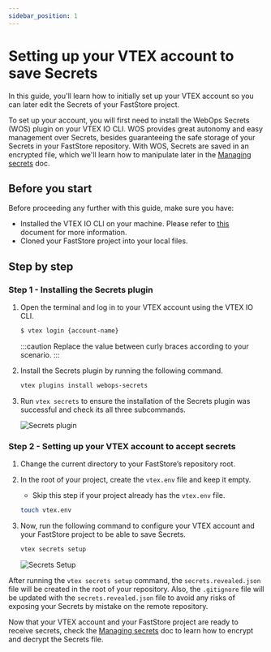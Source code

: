 ```yaml
---
sidebar_position: 1
---
```


# Setting up your VTEX account to save Secrets

In this guide, you'll learn how to initially set up your VTEX account so you can later edit the Secrets of your FastStore project.

To set up your account, you will first need to install the WebOps Secrets (WOS) plugin on your VTEX IO CLI. WOS provides great autonomy and easy management over Secrets, besides guaranteeing the safe storage of your Secrets in your FastStore repository. With WOS, Secrets are saved in an encrypted file, which we'll learn how to manipulate later in the [Managing secrets](/how-to-guides/webops/security/managing-secrets) doc.

## Before you start

Before proceeding any further with this guide, make sure you have: 

- Installed the VTEX IO CLI on your machine. Please refer to [this](https://developers.vtex.com/vtex-developer-docs/docs/vtex-io-documentation-vtex-io-cli-install) document for more information.
- Cloned your FastStore project into your local files.

## Step by step

### Step 1 - Installing the Secrets plugin

1. Open the terminal and log in to your VTEX account using the VTEX IO CLI.
    ```sh
    $ vtex login {account-name}
    ```

    :::caution
    ️Replace the value between curly braces according to your scenario.
    :::

2. Install the Secrets plugin by running the following command.

    ```sh
    vtex plugins install webops-secrets
    ```

3. Run `vtex secrets` to ensure the installation of the Secrets plugin was successful and check its all three subcommands.
   
   ![Secrets plugin](/img/how-to-guides/vtex-secrets.png)

### Step 2 - Setting up your VTEX account to accept secrets

1. Change the current directory to your FastStore’s repository root.
2. In the root of your project, create the `vtex.env` file and keep it empty. 
   - Skip this step if your project already has the `vtex.env` file.
   
   ```sh
   touch vtex.env
   ```
   
3. Now, run the following command to configure your VTEX account and your FastStore project to be able to save Secrets.

    ```sh
    vtex secrets setup
    ```

    ![Secrets Setup](/img/how-to-guides/secrets.gif)

After running the `vtex secrets setup` command, the `secrets.revealed.json` file will be created in the root of your repository. Also, the `.gitignore` file will be updated with the `secrets.revealed.json` file to avoid any risks of exposing your Secrets by mistake on the remote repository.

Now that your VTEX account and your FastStore project are ready to receive secrets, check the [Managing secrets](/how-to-guides/webops/security/managing-secrets) doc to learn how to encrypt and decrypt the Secrets file.
